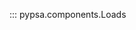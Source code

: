 <!--
SPDX-FileCopyrightText: PyPSA Contributors

SPDX-License-Identifier: CC-BY-4.0
-->

::: pypsa.components.Loads